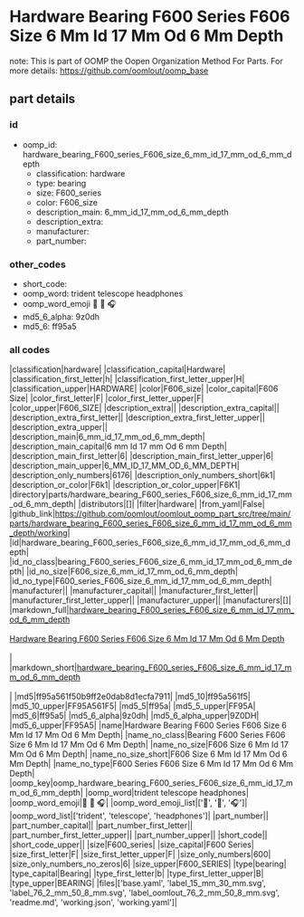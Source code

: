 # Hardware Bearing F600 Series F606 Size 6 Mm Id 17 Mm Od 6 Mm Depth  

note: This is part of OOMP the Oopen Organization Method For Parts. For more details: https://github.com/oomlout/oomp_base

##  part details





### id
* oomp_id: hardware_bearing_F600_series_F606_size_6_mm_id_17_mm_od_6_mm_depth
  * classification: hardware
  * type: bearing
  * size: F600_series
  * color: F606_size
  * description_main: 6_mm_id_17_mm_od_6_mm_depth
  * description_extra: 
  * manufacturer: 
  * part_number: 

### other_codes
* short_code: 
* oomp_word: trident telescope headphones
* oomp_word_emoji :trident: :telescope: :headphones:
* md5_6_alpha: 9z0dh
* md5_6: ff95a5

### all codes 
|classification|hardware|
|classification_capital|Hardware|
|classification_first_letter|h|
|classification_first_letter_upper|H|
|classification_upper|HARDWARE|
|color|F606_size|
|color_capital|F606 Size|
|color_first_letter|F|
|color_first_letter_upper|F|
|color_upper|F606_SIZE|
|description_extra||
|description_extra_capital||
|description_extra_first_letter||
|description_extra_first_letter_upper||
|description_extra_upper||
|description_main|6_mm_id_17_mm_od_6_mm_depth|
|description_main_capital|6 mm Id 17 mm Od 6 mm Depth|
|description_main_first_letter|6|
|description_main_first_letter_upper|6|
|description_main_upper|6_MM_ID_17_MM_OD_6_MM_DEPTH|
|description_only_numbers|6176|
|description_only_numbers_short|6k1|
|description_or_color|F6k1|
|description_or_color_upper|F6K1|
|directory|parts/hardware_bearing_F600_series_F606_size_6_mm_id_17_mm_od_6_mm_depth|
|distributors|[]|
|filter|hardware|
|from_yaml|False|
|github_link|https://github.com/oomlout/oomlout_oomp_part_src/tree/main/parts/hardware_bearing_F600_series_F606_size_6_mm_id_17_mm_od_6_mm_depth/working|
|id|hardware_bearing_F600_series_F606_size_6_mm_id_17_mm_od_6_mm_depth|
|id_no_class|bearing_F600_series_F606_size_6_mm_id_17_mm_od_6_mm_depth|
|id_no_size|F606_size_6_mm_id_17_mm_od_6_mm_depth|
|id_no_type|F600_series_F606_size_6_mm_id_17_mm_od_6_mm_depth|
|manufacturer||
|manufacturer_capital||
|manufacturer_first_letter||
|manufacturer_first_letter_upper||
|manufacturer_upper||
|manufacturers|[]|
|markdown_full|[hardware_bearing_F600_series_F606_size_6_mm_id_17_mm_od_6_mm_depth](https://github.com/oomlout/oomlout_oomp_part_src/tree/main/parts/hardware_bearing_F600_series_F606_size_6_mm_id_17_mm_od_6_mm_depth/working)<br>[](https://github.com/oomlout/oomlout_oomp_part_src/tree/main/parts/hardware_bearing_F600_series_F606_size_6_mm_id_17_mm_od_6_mm_depth/working)<br>[Hardware Bearing F600 Series F606 Size 6 Mm Id 17 Mm Od 6 Mm Depth](https://github.com/oomlout/oomlout_oomp_part_src/tree/main/parts/hardware_bearing_F600_series_F606_size_6_mm_id_17_mm_od_6_mm_depth/working)<br><br>|
|markdown_short|[hardware_bearing_F600_series_F606_size_6_mm_id_17_mm_od_6_mm_depth](https://github.com/oomlout/oomlout_oomp_part_src/tree/main/parts/hardware_bearing_F600_series_F606_size_6_mm_id_17_mm_od_6_mm_depth/working)<br><br>|
|md5|ff95a561f50b9ff2e0dab8d1ecfa7911|
|md5_10|ff95a561f5|
|md5_10_upper|FF95A561F5|
|md5_5|ff95a|
|md5_5_upper|FF95A|
|md5_6|ff95a5|
|md5_6_alpha|9z0dh|
|md5_6_alpha_upper|9Z0DH|
|md5_6_upper|FF95A5|
|name|Hardware Bearing F600 Series F606 Size 6 Mm Id 17 Mm Od 6 Mm Depth|
|name_no_class|Bearing F600 Series F606 Size 6 Mm Id 17 Mm Od 6 Mm Depth|
|name_no_size|F606 Size 6 Mm Id 17 Mm Od 6 Mm Depth|
|name_no_size_short|F606 Size 6 Mm Id 17 Mm Od 6 Mm Depth|
|name_no_type|F600 Series F606 Size 6 Mm Id 17 Mm Od 6 Mm Depth|
|oomp_key|oomp_hardware_bearing_F600_series_F606_size_6_mm_id_17_mm_od_6_mm_depth|
|oomp_word|trident telescope headphones|
|oomp_word_emoji|:trident: :telescope: :headphones:|
|oomp_word_emoji_list|[':trident:', ':telescope:', ':headphones:']|
|oomp_word_list|['trident', 'telescope', 'headphones']|
|part_number||
|part_number_capital||
|part_number_first_letter||
|part_number_first_letter_upper||
|part_number_upper||
|short_code||
|short_code_upper||
|size|F600_series|
|size_capital|F600 Series|
|size_first_letter|F|
|size_first_letter_upper|F|
|size_only_numbers|600|
|size_only_numbers_no_zeros|6|
|size_upper|F600_SERIES|
|type|bearing|
|type_capital|Bearing|
|type_first_letter|b|
|type_first_letter_upper|B|
|type_upper|BEARING|
|files|['base.yaml', 'label_15_mm_30_mm.svg', 'label_76_2_mm_50_8_mm.svg', 'label_oomlout_76_2_mm_50_8_mm.svg', 'readme.md', 'working.json', 'working.yaml']|
